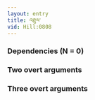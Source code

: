 ```yaml
---
layout: entry
title: འཐུལ་
vid: Hill:0808
---
```

### Dependencies (N = 0)


### Two overt arguments


### Three overt arguments
